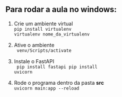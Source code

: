 ## Para rodar a aula no windows:

1. Crie um ambiente virtual <br />
<code>pip install virtualenv
 virtualenv nome_da_virtualenv</code>

2. Ative o ambiente <br/>
<code> venv/Scripts/activate </code>

3. Instale o FastAPI <br/>
<code> pip install fastapi
 pip install uvicorn</code>

5. Rode o programa dentro da pasta <strong>src</strong> <br/>
<code>uvicorn main:app --reload</code>
